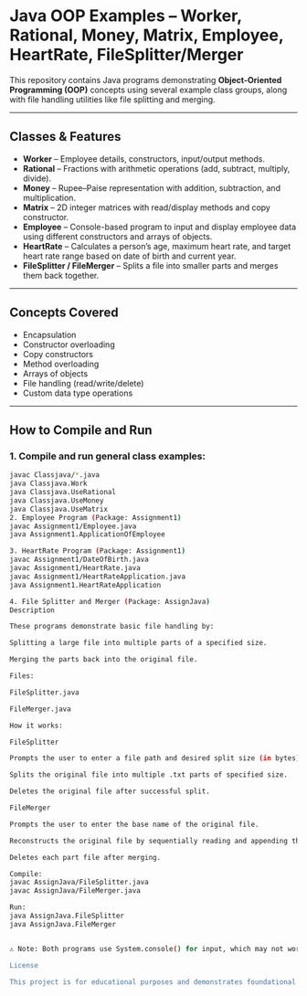 # Java OOP Examples – Worker, Rational, Money, Matrix, Employee, HeartRate, FileSplitter/Merger

This repository contains Java programs demonstrating **Object-Oriented Programming (OOP)** concepts using several example class groups, along with file handling utilities like file splitting and merging.

---

## Classes & Features

- **Worker** – Employee details, constructors, input/output methods.  
- **Rational** – Fractions with arithmetic operations (add, subtract, multiply, divide).  
- **Money** – Rupee–Paise representation with addition, subtraction, and multiplication.  
- **Matrix** – 2D integer matrices with read/display methods and copy constructor.  
- **Employee** – Console-based program to input and display employee data using different constructors and arrays of objects.  
- **HeartRate** – Calculates a person’s age, maximum heart rate, and target heart rate range based on date of birth and current year.  
- **FileSplitter / FileMerger** – Splits a file into smaller parts and merges them back together.

---

## Concepts Covered

- Encapsulation  
- Constructor overloading  
- Copy constructors  
- Method overloading  
- Arrays of objects  
- File handling (read/write/delete)
- Custom data type operations  

---

## How to Compile and Run

### 1. Compile and run general class examples:
```bash
javac Classjava/*.java
java Classjava.Work
java Classjava.UseRational
java Classjava.UseMoney
java Classjava.UseMatrix
2. Employee Program (Package: Assignment1)
javac Assignment1/Employee.java
java Assignment1.ApplicationOfEmployee

3. HeartRate Program (Package: Assignment1)
javac Assignment1/DateOfBirth.java
javac Assignment1/HeartRate.java
javac Assignment1/HeartRateApplication.java
java Assignment1.HeartRateApplication

4. File Splitter and Merger (Package: AssignJava)
Description

These programs demonstrate basic file handling by:

Splitting a large file into multiple parts of a specified size.

Merging the parts back into the original file.

Files:

FileSplitter.java

FileMerger.java

How it works:

FileSplitter

Prompts the user to enter a file path and desired split size (in bytes).

Splits the original file into multiple .txt parts of specified size.

Deletes the original file after successful split.

FileMerger

Prompts the user to enter the base name of the original file.

Reconstructs the original file by sequentially reading and appending the split parts.

Deletes each part file after merging.

Compile:
javac AssignJava/FileSplitter.java
javac AssignJava/FileMerger.java

Run:
java AssignJava.FileSplitter
java AssignJava.FileMerger


⚠️ Note: Both programs use System.console() for input, which may not work in some IDEs like Eclipse or IntelliJ. It's recommended to run from a terminal or command prompt.

License

This project is for educational purposes and demonstrates foundational Java OOP and file I/O concepts.
